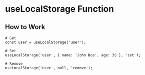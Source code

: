 # useLocalStorage Function

## How to Work

```
# Get
const user = useLocalStorage('user');

# Set
useLocalStorage('user', { name: 'John Doe', age: 30 }, 'set');

# Remove
useLocalStorage('user', null, 'remove');
```
